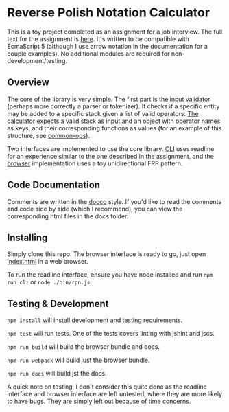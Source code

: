 # Reverse Polish Notation Calculator

This is a toy project completed as an assignment for a job interview. The full text for the assignment is [here](https://gist.github.com/nilbus/29b0752086f59af3e2bb). It's written to be compatible with EcmaScript 5 (although I use arrow notation in the documentation for a couple examples). No additional modules are required for non-development/testing.

## Overview
The core of the library is very simple. The first part is the [input validator]() (perhaps more correctly a parser or tokenizer). It checks if a specific entity may be added to a specific stack given a list of valid operators. [The calculator](lib/calculate-rpn.js) expects a valid stack as input and an object with operator names as keys, and their corresponding functions as values (for an example of this structure, see [common-ops](lib/common-ops.js)).

Two interfaces are implemented to use the core library. [CLI](lib/cli.js) uses readline for an experience similar to the one described in the assignment, and the [browser](lib/browser.js) implementation uses a toy unidirectional FRP pattern.

## Code Documentation
Comments are written in the [docco](https://jashkenas.github.io/docco/) style. If you'd like to read the comments and code side by side (which I recommend), you can view the corresponding html files in the docs folder.

## Installing
Simply clone this repo. The browser interface is ready to go, just open [index.html](index.html) in a web browser.

To run the readline interface, ensure you have node installed and run `npm run cli` or `node ./bin/rpn.js`.

## Testing & Development
`npm install` will install development and testing requirements.

`npm test` will run tests. One of the tests covers linting with jshint and jscs.

`npm run build` will build the browser bundle and docs.

`npm run webpack` will build just the browser bundle.

`npm run docs` will build jst the docs.

A quick note on testing, I don't consider this quite done as the readline interface and browser interface are left untested, where they are more likely to have bugs. They are simply left out because of time concerns.
